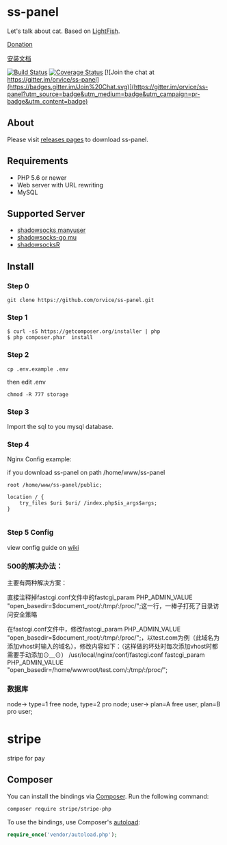 # ss-panel

Let's talk about cat.  Based on [LightFish](https://github.com/Pongtan/LightFish).

[Donation](https://github.com/orvice/ss-panel/wiki/Donation)

[安装文档](https://sspanel.xyz/docs)

[![Build Status](https://travis-ci.org/orvice/ss-panel.svg?branch=master)](https://travis-ci.org/orvice/ss-panel) [![Coverage Status](https://coveralls.io/repos/github/orvice/ss-panel/badge.svg?branch=master)](https://coveralls.io/github/orvice/ss-panel?branch=master) [![Join the chat at https://gitter.im/orvice/ss-panel](https://badges.gitter.im/Join%20Chat.svg)](https://gitter.im/orvice/ss-panel?utm_source=badge&utm_medium=badge&utm_campaign=pr-badge&utm_content=badge)

## About

Please visit [releases pages](https://github.com/orvice/ss-panel/releases) to download ss-panel.

## Requirements

* PHP 5.6 or newer
* Web server with URL rewriting
* MySQL

## Supported Server

* [shadowsocks manyuser](https://github.com/mengskysama/shadowsocks/tree/manyuser)
* [shadowsocks-go mu](https://github.com/catpie/ss-go-mu)
* [shadowsocksR](https://github.com/shadowsocksr/shadowsocksr)


## Install

### Step 0

```
git clone https://github.com/orvice/ss-panel.git
```

### Step 1

```
$ curl -sS https://getcomposer.org/installer | php
$ php composer.phar  install
```

### Step 2

```
cp .env.example .env
```

then edit .env

```
chmod -R 777 storage
```

### Step 3

Import the sql to you mysql database.

### Step 4

Nginx Config example:

if you download ss-panel on path /home/www/ss-panel


```
root /home/www/ss-panel/public;

location / {
    try_files $uri $uri/ /index.php$is_args$args;
}
    
```

### Step 5 Config

view config guide on [wiki](https://github.com/orvice/ss-panel/wiki/v3-Config)

### 500的解决办法：
主要有两种解决方案：

直接注释掉fastcgi.conf文件中的fastcgi_param PHP_ADMIN_VALUE "open_basedir=$document_root/:/tmp/:/proc/";这一行，一棒子打死了目录访问安全策略

在fastcgi.conf文件中，修改fastcgi_param PHP_ADMIN_VALUE "open_basedir=$document_root/:/tmp/:/proc/";，以test.com为例（此域名为添加vhost时输入的域名），修改内容如下：（这样做的坏处时每次添加vhost时都需要手动添加⊙﹏⊙）
/usr/local/nginx/conf/fastcgi.conf
fastcgi_param PHP_ADMIN_VALUE "open_basedir=/home/wwwroot/test.com/:/tmp/:/proc/";

### 数据库
node-> type=1 free node, type=2 pro node;
user-> plan=A free user, plan=B pro user;

# stripe
stripe for pay
## Composer

You can install the bindings via [Composer](http://getcomposer.org/). Run the following command:

```bash
composer require stripe/stripe-php
```

To use the bindings, use Composer's [autoload](https://getcomposer.org/doc/00-intro.md#autoloading):

```php
require_once('vendor/autoload.php');
